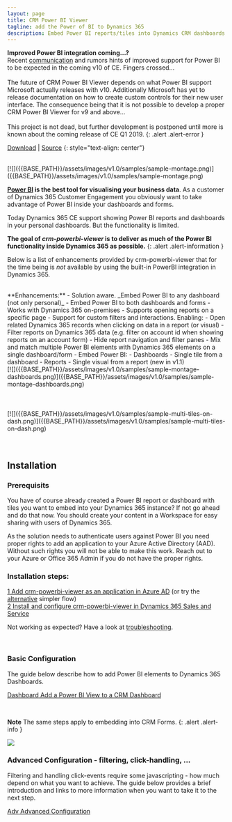 ```yaml
---
layout: page
title: CRM Power BI Viewer
tagline: add the Power of BI to Dynamics 365
description: Embed Power BI reports/tiles into Dynamics CRM dashboards and forms.
---
```

**Improved Power BI integration coming...?**<br/>
Recent [communication](https://docs.microsoft.com/en-us/business-applications-release-notes/october18/powerapps/power-bi-embedding-available-in-common-data-service-entity-forms) and rumors
hints of improved support for Power BI to be expected in the coming v10 of CE. Fingers crossed...<br/><br/>
The future of CRM Power BI Viewer depends on what Power BI support Microsoft actually releases with v10. Additionally Microsoft has yet to release documentation
on how to create custom controls for their new user interface. The consequence being that it is not possible to develop a proper CRM Power BI Viewer for v9 and above...<br/><br/>
This project is not dead, but further development is postponed until more is known about the coming release of CE Q1 2019.
{: .alert .alert-error }

[Download](https://github.com/taarskog/crm-powerbi-viewer/releases/) \| [Source](https://github.com/taarskog/crm-powerbi-viewer)
{: style="text-align: center"}

<br />
[![]({{BASE_PATH}}/assets/images/v1.0/samples/sample-montage.png)]({{BASE_PATH}}/assets/images/v1.0/samples/sample-montage.png)
<br />

**[Power BI](http://powerbi.com) is the best tool for visualising your business data**. As a customer of Dynamics 365 Customer Engagement you obviously want to take advantage of Power BI inside your dashboards and forms.

Today Dynamics 365 CE support showing Power BI reports and dashboards in your personal dashboards. But the functionality is limited.

**The goal of _crm-powerbi-viewer_ is to deliver as much of the Power BI functionality inside Dynamics 365 as possible.**
{: .alert .alert-information }

Below is a list of enhancements provided by crm-powerbi-viewer that for the time being is _not_ available by using the built-in PowerBI integration in Dynamics 365.

<br />
**Enhancements:**
- Solution aware. _Embed Power BI to any dashboard (not only personal)_
- Embed Power BI to both dashboards and forms
- Works with Dynamics 365 on-premises
- Supports opening reports on a specific page
- Support for custom filters and interactions. Enabling:
    - Open related Dynamics 365 records when clicking on data in a report (or visual)
    - Filter reports on Dynamics 365 data (e.g. filter on account id when showing reports on an account form)
- Hide report navigation and filter panes
- Mix and match multiple Power BI elements with Dynamics 365 elements on a single dashboard/form
- Embed Power BI:
    - Dashboards
    - Single tile from a dashboard
    - Reports
    - Single visual from a report (new in v1.1)

<br />
[![]({{BASE_PATH}}/assets/images/v1.0/samples/sample-montage-dashboards.png)]({{BASE_PATH}}/assets/images/v1.0/samples/sample-montage-dashboards.png)
<br />
<br />
<br />


<br />
[![]({{BASE_PATH}}/assets/images/v1.0/samples/sample-multi-tiles-on-dash.png)]({{BASE_PATH}}/assets/images/v1.0/samples/sample-multi-tiles-on-dash.png)
<br />
<br />
<br />

## Installation

### Prerequisits
You have of course already created a Power BI report or dashboard with tiles you want to embed into your Dynamics 365 instance? 
If not go ahead and do that now. You should create your content in a Workspace for easy sharing with users of Dynamics 365.

As the solution needs to authenticate users against Power BI you need proper rights to add an application
to your Azure Active Directory (AAD). Without such rights you will not be able to make this work.
Reach out to your Azure or Office 365 Admin if you do not have the proper rights.

### Installation steps:

[<span class="badge badge-info">1</span> Add crm-powerbi-viewer as an application in Azure AD](pages/azure-ad.html) (or try the [alternative](pages/azure-ad-simple.html) simpler flow)  
[<span class="badge badge-info">2</span> Install and configure crm-powerbi-viewer in Dynamics 365 Sales and Service](pages/install-solution.html)

Not working as expected? Have a look at [troubleshooting](pages/troubleshooting.html).

<br />

### Basic Configuration

The guide below describe how to add Power BI elements to Dynamics 365 Dashboards.

[<span class="badge badge-info">Dashboard</span> Add a Power BI View to a CRM Dashboard](pages/add-view-to-dashboard.html)   

<br />

**Note** The same steps apply to embedding into CRM Forms.
{: .alert .alert-info }

[![]({{BASE_PATH}}/assets/images/v0.3/samples/sample-crm-montage-3.png)]({{BASE_PATH}}/assets/images/v0.3/samples/sample-crm-montage-3.png)
<br />

### Advanced Configuration - filtering, click-handling, ...

Filtering and handling click-events require some javascripting - how much depend on what you want to achieve. The guide below provides a brief
introduction and links to more information when you want to take it to the next step.

[<span class="badge badge-info">Adv</span> Advanced Configuration](pages/advanced-config.html)   
